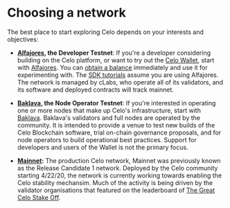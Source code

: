 # Choosing a network

The best place to start exploring Celo depends on your interests and objectives:

* **[Alfajores](alfajores-testnet.md), the Developer Testnet**: If you're a developer considering building on the Celo platform, or want to try out the [Celo Wallet](https://celo.org/build/wallet), start with [Alfajores](alfajores-testnet.md). You can [obtain a balance](https://celo.org/build/faucet) immediately and use it for experimenting with. The [SDK tutorials](../developer-resources/start.md) assume you are using Alfajores. The network is managed by cLabs, who operate all of its validators, and its software and deployed contracts will track mainnet.

* **[Baklava](baklava-testnet.md), the Node Operator Testnet**: If you're interested in operating one or more nodes that make up Celo's infrastructure, start with [Baklava](baklava-testnet.md). Baklava's validators and full nodes are operated by the community. It is intended to provide a venue to test new builds of the Celo Blockchain software, trial on-chain governance proposals, and for node operators to build operational best practices. Support for developers and users of the Wallet is not the primary focus.

* **[Mainnet](mainnet.md):** The production Celo network, Mainnet was previously known as the Release Candidate 1 network. Deployed by the Celo community starting 4/22/20, the network is currently working towards enabling the Celo stability mechansim. Much of the activity is being driven by the validator organisations that featured on the leaderboard of [The Great Celo Stake Off](https://forum.celo.org/t/the-great-celo-stake-off-the-details/136).

